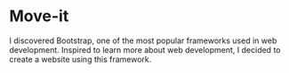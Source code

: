 # Move-it
I discovered Bootstrap, one of the most popular frameworks used in web development. Inspired to learn more about web development, I decided to create a website using this framework.
